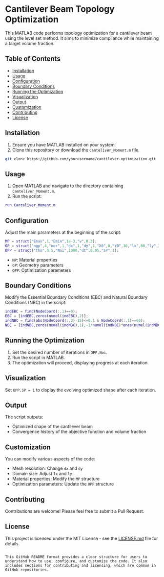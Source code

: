 # Cantilever Beam Topology Optimization

This MATLAB code performs topology optimization for a cantilever beam using the level set method. It aims to minimize compliance while maintaining a target volume fraction.

## Table of Contents
- [Installation](#installation)
- [Usage](#usage)
- [Configuration](#configuration)
- [Boundary Conditions](#boundary-conditions)
- [Running the Optimization](#running-the-optimization)
- [Visualization](#visualization)
- [Output](#output)
- [Customization](#customization)
- [Contributing](#contributing)
- [License](#license)

## Installation

1. Ensure you have MATLAB installed on your system.
2. Clone this repository or download the `Canteliver_Moment.m` file.

```bash
git clone https://github.com/yourusername/cantilever-optimization.git
```

## Usage

1. Open MATLAB and navigate to the directory containing `Canteliver_Moment.m`.
2. Run the script:

```matlab
run Canteliver_Moment.m
```

## Configuration

Adjust the main parameters at the beginning of the script:

```matlab
MP = struct("Emax",1,"Emin",1e-3,"v",0.3);
GP = struct("ngp",4,"nor",1,"dx",1,"dy",1,"X0",0,"Y0",30,"lx",60,"ly",30);
OPP = struct("tho",0.5,"Noi",1000,"dt",0.05,"SP",1);
```

- `MP`: Material properties
- `GP`: Geometry parameters
- `OPP`: Optimization parameters

## Boundary Conditions

Modify the Essential Boundary Conditions (EBC) and Natural Boundary Conditions (NBC) in the script:

```matlab
indEBC = find(NodeCoord(:,1)==0);
EBC = [indEBC,zeros(numel(indEBC),2)];
indNBC = find(abs(NodeCoord(:,2)-15)<=0.1 & NodeCoord(:,1)==60);
NBC = [indNBC,zeros(numel(indNBC),1),-1/numel(indNBC)*ones(numel(indNBC),1)];
```

## Running the Optimization

1. Set the desired number of iterations in `OPP.Noi`.
2. Run the script in MATLAB.
3. The optimization will proceed, displaying progress at each iteration.

## Visualization

Set `OPP.SP = 1` to display the evolving optimized shape after each iteration.

## Output

The script outputs:
- Optimized shape of the cantilever beam
- Convergence history of the objective function and volume fraction

## Customization

You can modify various aspects of the code:
- Mesh resolution: Change `dx` and `dy`
- Domain size: Adjust `lx` and `ly`
- Material properties: Modify the `MP` structure
- Optimization parameters: Update the `OPP` structure

## Contributing

Contributions are welcome! Please feel free to submit a Pull Request.

## License

This project is licensed under the MIT License - see the [LICENSE.md](LICENSE.md) file for details.
```

This GitHub README format provides a clear structure for users to understand how to use, configure, and customize the code. It also includes sections for contributing and licensing, which are common in GitHub repositories.
